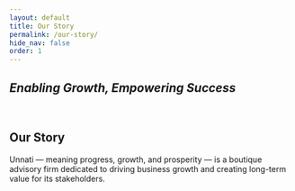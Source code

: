 ```yaml
---
layout: default
title: Our Story
permalink: /our-story/
hide_nav: false
order: 1
---
```


## _Enabling Growth, Empowering Success_

<br>  

## Our Story
 
Unnati — meaning progress, growth, and prosperity — is a boutique advisory firm dedicated to driving business growth and creating long-term value for its stakeholders.


